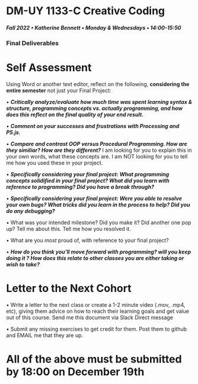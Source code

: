 # DM-UY 1133-C Creative Coding
##### Fall 2022 • Katherine Bennett • Monday & Wednesdays • 14:00-15:50


### Final Deliverables

# Self Assessment

Using Word or another text editor, reflect on the following, **considering the entire semester** not just your Final Project: 

• ***Critically analyze/evaluate how much time was spent learning syntax & structure, programming concepts vs. actually programming, and how does this reflect on the final quality of your end result.***

• ***Comment on your successes and frustrations with Processing and P5.js.***

• ***Compare and contrast OOP versus Procedural Programming. How are they similiar? How are they different?*** I am looking for you to explain this in your own words, what these concepts are. I am NOT looking for you to tell me how you used these in your project.


• ***Specifically considering your final project: What programming concepts solidified in your final project? What did you learn with reference to programming? Did you have a break through?***

• ***Specifically considering your final project: Were you able to resolve your own bugs? What tricks did you learn in the process to help? Did you do any debugging?*** 

• What was your intended milestone? Did you make it? Did another one pop up? Tell me about this. Tell me how you resolved it.

• What are you *most* proud of, with reference to your final project?


• ***How do you think you'll move forward with programming? will you keep doing it ? How does this relate to other classes you are either taking or wish to take?*** 


# Letter to the Next Cohort

• Write a letter to the next class or create a 1-2 minute video (.mov, .mp4, etc), giving them advice on how to reach their learning goals and get value out of this course. Send me this document via Slack Direct message


• Submit any missing exercises to get credit for them. Post them to github and EMAIL me that they are up.



# All of the above must be submitted by 18:00 on December 19th